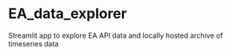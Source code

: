 # EA_data_explorer
Streamlit app to explore EA API data and locally hosted archive of timeseries data
